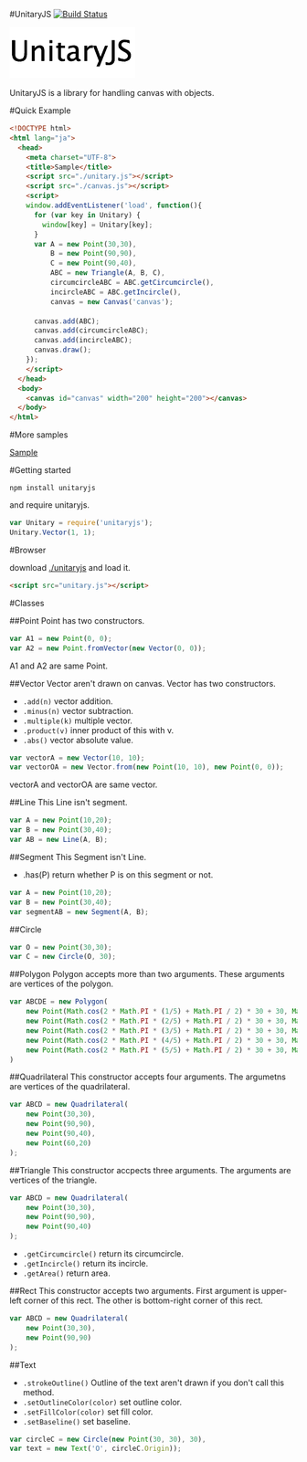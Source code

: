 #UnitaryJS [![Build Status](https://travis-ci.org/PandaNoir/UnitaryJS.svg?branch=master)](https://travis-ci.org/PandaNoir/UnitaryJS)

![logo.png](logo.png)

UnitaryJS is a library for handling canvas with objects.

#Quick Example

```html
<!DOCTYPE html>
<html lang="ja">
  <head>
    <meta charset="UTF-8">
    <title>Sample</title>
    <script src="./unitary.js"></script>
    <script src="./canvas.js"></script>
    <script>
    window.addEventListener('load', function(){
      for (var key in Unitary) {
        window[key] = Unitary[key];
      }
      var A = new Point(30,30),
          B = new Point(90,90),
          C = new Point(90,40),
          ABC = new Triangle(A, B, C),
          circumcircleABC = ABC.getCircumcircle(),
          incircleABC = ABC.getIncircle(),
          canvas = new Canvas('canvas');

      canvas.add(ABC);
      canvas.add(circumcircleABC);
      canvas.add(incircleABC);
      canvas.draw();
    });
    </script>
  </head>
  <body>
    <canvas id="canvas" width="200" height="200"></canvas>
  </body>
</html>
```

#More samples

[Sample](http://pandanoir.web.fc2.com/UnitaryJS/sample.html)

#Getting started

```
npm install unitaryjs
```

and require unitaryjs.

```js
var Unitary = require('unitaryjs');
Unitary.Vector(1, 1);
```

#Browser

download [./unitaryjs](./unitary.js) and load it.


```html
<script src="unitary.js"></script>
```

#Classes

##Point
Point has two constructors.

```js
var A1 = new Point(0, 0);
var A2 = new Point.fromVector(new Vector(0, 0));
```

A1 and A2 are same Point.

##Vector
Vector aren't drawn on canvas. Vector has two constructors.

* `.add(n)` vector addition.
* `.minus(n)` vector subtraction.
* `.multiple(k)` multiple vector.
* `.product(v)` inner product of this with v.
* `.abs()` vector absolute value.


```js
var vectorA = new Vector(10, 10);
var vectorOA = new Vector.from(new Point(10, 10), new Point(0, 0));
```

vectorA and vectorOA are same vector.

##Line
This Line isn't segment.

```js
var A = new Point(10,20);
var B = new Point(30,40);
var AB = new Line(A, B);
```

##Segment
This Segment isn't Line.

  * .has(P) return whether P is on this segment or not.

```js
var A = new Point(10,20);
var B = new Point(30,40);
var segmentAB = new Segment(A, B);
```

##Circle

```js
var O = new Point(30,30);
var C = new Circle(O, 30);
```

##Polygon
Polygon accepts more than two arguments. These arguments are vertices of the polygon.

```js
var ABCDE = new Polygon(
    new Point(Math.cos(2 * Math.PI * (1/5) + Math.PI / 2) * 30 + 30, Math.sin(2 * Math.PI * (1/5) + Math.PI / 2) * 30 + 30),
    new Point(Math.cos(2 * Math.PI * (2/5) + Math.PI / 2) * 30 + 30, Math.sin(2 * Math.PI * (2/5) + Math.PI / 2) * 30 + 30),
    new Point(Math.cos(2 * Math.PI * (3/5) + Math.PI / 2) * 30 + 30, Math.sin(2 * Math.PI * (3/5) + Math.PI / 2) * 30 + 30),
    new Point(Math.cos(2 * Math.PI * (4/5) + Math.PI / 2) * 30 + 30, Math.sin(2 * Math.PI * (4/5) + Math.PI / 2) * 30 + 30),
    new Point(Math.cos(2 * Math.PI * (5/5) + Math.PI / 2) * 30 + 30, Math.sin(2 * Math.PI * (5/5) + Math.PI / 2) * 30 + 30)
)
```

##Quadrilateral
This constructor accepts four arguments. The argumetns are vertices of the quadrilateral.

```js
var ABCD = new Quadrilateral(
    new Point(30,30),
    new Point(90,90),
    new Point(90,40),
    new Point(60,20)
);
```

##Triangle
This constructor accpects three arguments. The arguments are vertices of the triangle.

```js
var ABCD = new Quadrilateral(
    new Point(30,30),
    new Point(90,90),
    new Point(90,40)
);
```

* `.getCircumcircle()` return its circumcircle.
* `.getIncircle()` return its incircle.
* `.getArea()` return area.

##Rect
This constructor accepts two arguments. First argument is upper-left corner of this rect. The other is bottom-right corner of this rect.

```js
var ABCD = new Quadrilateral(
    new Point(30,30),
    new Point(90,90)
);
```

##Text

* `.strokeOutline()` Outline of the text aren't drawn if you don't call this method.
* `.setOutlineColor(color)` set outline color.
* `.setFillColor(color)` set fill color.
* `.setBaseline()` set baseline.

```js
var circleC = new Circle(new Point(30, 30), 30),
var text = new Text('O', circleC.Origin));
```
